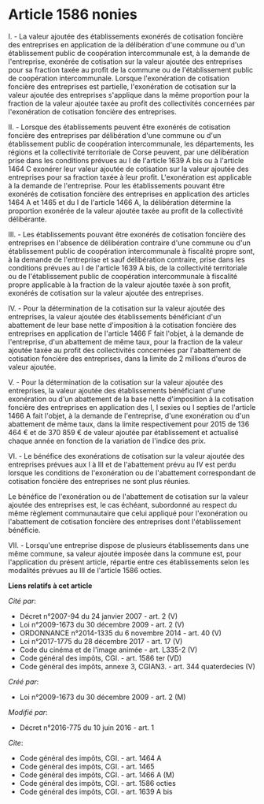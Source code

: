 # Article 1586 nonies

I. - La valeur ajoutée des établissements exonérés de cotisation foncière des entreprises en application de la délibération
d'une commune ou d'un établissement public de coopération intercommunale est, à la demande de l'entreprise, exonérée de
cotisation sur la valeur ajoutée des entreprises pour sa fraction taxée au profit de la commune ou de l'établissement public
de coopération intercommunale. Lorsque l'exonération de cotisation foncière des entreprises est partielle, l'exonération de
cotisation sur la valeur ajoutée des entreprises s'applique dans la même proportion pour la fraction de la valeur ajoutée
taxée au profit des collectivités concernées par l'exonération de cotisation foncière des entreprises. 

II. - Lorsque des établissements peuvent être exonérés de cotisation foncière des entreprises par délibération d'une commune
ou d'un établissement public de coopération intercommunale, les départements, les régions et la collectivité territoriale de
Corse peuvent, par une délibération prise dans les conditions prévues au I de l'article 1639 A bis ou à l'article 1464 C
exonérer leur valeur ajoutée de cotisation sur la valeur ajoutée des entreprises pour sa fraction taxée à leur profit.
L'exonération est applicable à la demande de l'entreprise. Pour les établissements pouvant être exonérés de cotisation
foncière des entreprises en application des articles 1464 A et 1465 et du I de l'article 1466 A, la délibération détermine la
proportion exonérée de la valeur ajoutée taxée au profit de la collectivité délibérante. 

III. - Les établissements pouvant être exonérés de cotisation foncière des entreprises en l'absence de délibération contraire
d'une commune ou d'un établissement public de coopération intercommunale à fiscalité propre sont, à la demande de
l'entreprise et sauf délibération contraire, prise dans les conditions prévues au I de l'article 1639 A bis, de la
collectivité territoriale ou de l'établissement public de coopération intercommunale à fiscalité propre applicable à la
fraction de la valeur ajoutée taxée à son profit, exonérés de cotisation sur la valeur ajoutée des entreprises. 

IV. - Pour la détermination de la cotisation sur la valeur ajoutée des entreprises, la valeur ajoutée des établissements
bénéficiant d'un abattement de leur base nette d'imposition à la cotisation foncière des entreprises en application de
l'article 1466 F fait l'objet, à la demande de l'entreprise, d'un abattement de même taux, pour la fraction de la valeur
ajoutée taxée au profit des collectivités concernées par l'abattement de cotisation foncière des entreprises, dans la limite
de 2 millions d'euros de valeur ajoutée. 

V. - Pour la détermination de la cotisation sur la valeur ajoutée des entreprises, la valeur ajoutée des établissements
bénéficiant d'une exonération ou d'un abattement de la base nette d'imposition à la cotisation foncière des entreprises en
application des I, I sexies ou I septies de l'article 1466 A fait l'objet, à la demande de l'entreprise, d'une exonération ou
d'un abattement de même taux, dans la limite respectivement pour 2015 de 136 464 € et de 370 859 € de valeur ajoutée par
établissement et actualisé chaque année en fonction de la variation de l'indice des prix. 

VI. - Le bénéfice des exonérations de cotisation sur la valeur ajoutée des entreprises prévues aux I à III et de l'abattement
prévu au IV est perdu lorsque les conditions de l'exonération ou de l'abattement correspondant de cotisation foncière des
entreprises ne sont plus réunies. 

Le bénéfice de l'exonération ou de l'abattement de cotisation sur la valeur ajoutée des entreprises est, le cas échéant,
subordonné au respect du même règlement communautaire que celui appliqué pour l'exonération ou l'abattement de cotisation
foncière des entreprises dont l'établissement bénéficie. 

VII. - Lorsqu'une entreprise dispose de plusieurs établissements dans une même commune, sa valeur ajoutée imposée dans la
commune est, pour l'application du présent article, répartie entre ces établissements selon les modalités prévues au III de
l'article 1586 octies.

**Liens relatifs à cet article**

_Cité par_:

  - Décret n°2007-94 du 24 janvier 2007 - art. 2 (V)
  - Loi n°2009-1673 du 30 décembre 2009 - art. 2 (V)
  - ORDONNANCE n°2014-1335 du 6 novembre 2014 - art. 40 (V)
  - Loi n°2017-1775 du 28 décembre 2017 - art. 17 (V)
  - Code du cinéma et de l'image animée - art. L335-2 (V)
  - Code général des impôts, CGI. - art. 1586 ter (VD)
  - Code général des impôts, annexe 3, CGIAN3. - art. 344 quaterdecies (V)

_Créé par_:

  - Loi n°2009-1673 du 30 décembre 2009 - art. 2 (M)

_Modifié par_:

  - Décret n°2016-775 du 10 juin 2016 - art. 1

_Cite_:

  - Code général des impôts, CGI. - art. 1464 A
  - Code général des impôts, CGI. - art. 1465
  - Code général des impôts, CGI. - art. 1466 A (M)
  - Code général des impôts, CGI. - art. 1586 octies
  - Code général des impôts, CGI. - art. 1639 A bis
